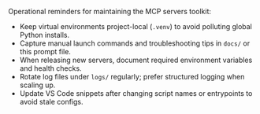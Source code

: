 Operational reminders for maintaining the MCP servers toolkit:

- Keep virtual environments project-local (`.venv`) to avoid polluting global Python installs.
- Capture manual launch commands and troubleshooting tips in `docs/` or this prompt file.
- When releasing new servers, document required environment variables and health checks.
- Rotate log files under `logs/` regularly; prefer structured logging when scaling up.
- Update VS Code snippets after changing script names or entrypoints to avoid stale configs.
